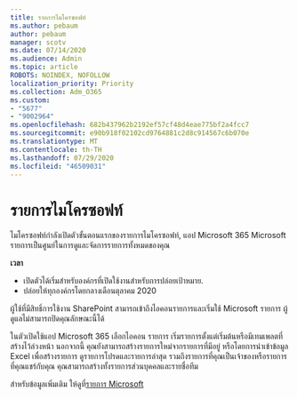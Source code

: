 ```yaml
---
title: รายการไมโครซอฟท์
ms.author: pebaum
author: pebaum
manager: scotv
ms.date: 07/14/2020
ms.audience: Admin
ms.topic: article
ROBOTS: NOINDEX, NOFOLLOW
localization_priority: Priority
ms.collection: Adm_O365
ms.custom:
- "5677"
- "9002964"
ms.openlocfilehash: 682b437962b2192ef57cf48d4eae775bf2a4fcc7
ms.sourcegitcommit: e90b918f02102cd9764881c2d8c914567c6b070e
ms.translationtype: MT
ms.contentlocale: th-TH
ms.lasthandoff: 07/29/2020
ms.locfileid: "46509031"
---
```

# <a name="microsoft-lists"></a>รายการไมโครซอฟท์

ไมโครซอฟท์กําลังเปิดตัวขั้นตอนแรกของรายการไมโครซอฟท์, แอป Microsoft 365 Microsoft รายการเป็นศูนย์ในการดูและจัดการรายการทั้งหมดของคุณ  
  
**เวลา**  

- เปิดตัวได้เริ่มสําหรับองค์กรที่เปิดใช้งานสําหรับการปล่อยเป้าหมาย.
- ปล่อยให้ทุกองค์กรโดยกลางเดือนตุลาคม 2020

ผู้ใช้ที่มีสิทธิ์การใช้งาน SharePoint สามารถเข้าถึงไอคอนรายการและเริ่มใช้ Microsoft รายการ ผู้ดูแลไม่สามารถปิดคุณลักษณะนี้ได้
 
ในตัวเปิดใช้แอป Microsoft 365 เลือกไอคอน รายการ เริ่มรายการตั้งแต่เริ่มต้นหรือมีเทมเพลตที่สร้างไว้ล่วงหน้า นอกจากนี้ คุณยังสามารถสร้างรายการใหม่จากรายการที่มีอยู่ หรือโดยการนําเข้าข้อมูล Excel เพื่อสร้างรายการ ดูรายการโปรดและรายการล่าสุด รวมถึงรายการที่คุณเป็นเจ้าของหรือรายการที่คุณแชร์กับคุณ คุณสามารถสร้างทั้งรายการส่วนบุคคลและรายชื่อทีม  

สําหรับข้อมูลเพิ่มเติม ให้ดูที่[รายการ Microsoft](https://aka.ms/microsoftlists)